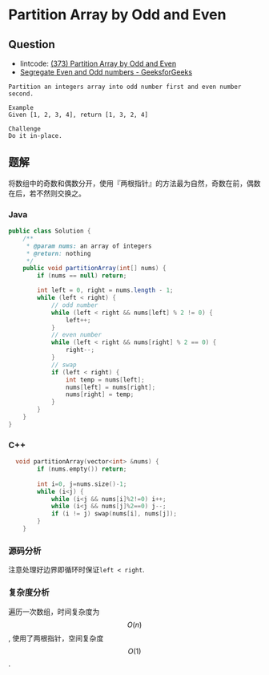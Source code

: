# Partition Array by Odd and Even

## Question

- lintcode: [(373) Partition Array by Odd and Even](http://www.lintcode.com/en/problem/partition-array-by-odd-and-even/)
- [Segregate Even and Odd numbers - GeeksforGeeks](http://www.geeksforgeeks.org/segregate-even-and-odd-numbers/)

```
Partition an integers array into odd number first and even number second.

Example
Given [1, 2, 3, 4], return [1, 3, 2, 4]

Challenge
Do it in-place.
```

## 题解

将数组中的奇数和偶数分开，使用『两根指针』的方法最为自然，奇数在前，偶数在后，若不然则交换之。

### Java

```java
public class Solution {
    /**
     * @param nums: an array of integers
     * @return: nothing
     */
    public void partitionArray(int[] nums) {
        if (nums == null) return;

        int left = 0, right = nums.length - 1;
        while (left < right) {
            // odd number
            while (left < right && nums[left] % 2 != 0) {
                left++;
            }
            // even number
            while (left < right && nums[right] % 2 == 0) {
                right--;
            }
            // swap
            if (left < right) {
                int temp = nums[left];
                nums[left] = nums[right];
                nums[right] = temp;
            }
        }
    }
}
```

### C++
``` c++
  void partitionArray(vector<int> &nums) {
        if (nums.empty()) return;
       
        int i=0, j=nums.size()-1;
        while (i<j) {
            while (i<j && nums[i]%2!=0) i++;
            while (i<j && nums[j]%2==0) j--;
            if (i != j) swap(nums[i], nums[j]);
        }
    }

```

### 源码分析

注意处理好边界即循环时保证`left < right`.

### 复杂度分析

遍历一次数组，时间复杂度为 $$O(n)$$, 使用了两根指针，空间复杂度 $$O(1)$$.
